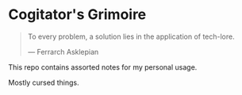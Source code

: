 # Cogitator's Grimoire

> To every problem, a solution lies in the application of tech-lore.
>
> — Ferrarch Asklepian

This repo contains assorted notes for my personal usage.

Mostly cursed things.
